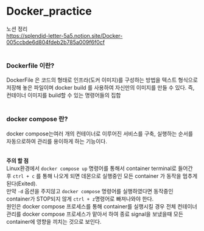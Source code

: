 # Docker_practice

노션 정리  
https://splendid-letter-5a5.notion.site/Docker-005ccbde6d804fdeb2b785a009f6f0cf  
<br>

### Dockerfile 이란?  
  DockerFile 은 코드의 형태로 인프라(도커 이미지)를 구성하는 방법을 텍스트 형식으로 저장해 놓은 파일이며 docker build 를 사용하여 자신만의 이미지를 만들 수 있다.
즉, 컨테이너 이미지를 build할 수 있는 명령어들의 집합  
<br>   

### docker compose 란?
  docker compose는여러 개의 컨테이너로 이루어진 서비스를 구축, 실행하는 순서를 자동으로하여 관리를 용이하게 하는 기능이다.   
<br>   

**주의 할 점**    
  Linux환경에서 ```docker compose up``` 명령어를 통해서 container terminal로 들어간 후 ```ctrl + c``` 를 통해 나오게 되면  데몬으로 실행중인 모든 container 가 동작을 멈추게 된다(Exited).   
  만약 ```-d``` 옵션을 주지않고 ```docker compose``` 명령어를 실행하였다면 동작중인 container가 STOP되지 않게 ```ctrl + z```명령어로 빠져나와야 한다.   
  원인은 docker compose 프로세스를 통해 container를 실행시킬 경우 전체 컨테이너 관리를 docker compose 프로세스가 맡아서 하여 종료 signal을 보냈을때 모든 container에 영향을 끼치는 것으로 보인다.
